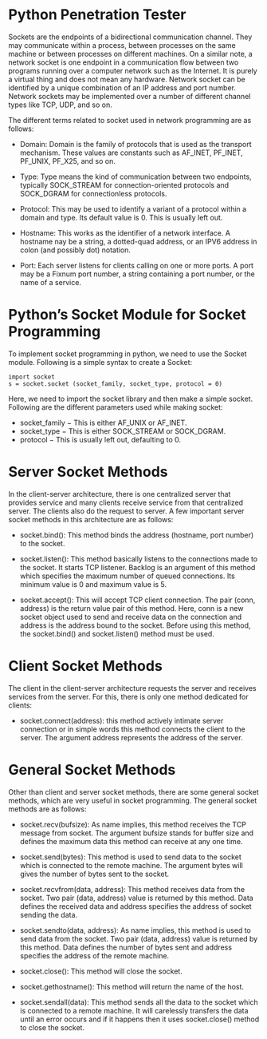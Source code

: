 # Python Penetration Tester

Sockets are the endpoints of a bidirectional communication channel. They may communicate within a process, between processes on the same machine or between processes on different machines. On a similar note, a network socket is one endpoint in a communication flow between two programs running over a computer network such as the Internet. It is purely a virtual thing and does not mean any hardware. Network socket can be identified by a unique combination of an IP address and port number. Network sockets may be implemented over a number of different channel types like TCP, UDP, and so on.

The different terms related to socket used in network programming are as follows:

- Domain: Domain is the family of protocols that is used as the transport mechanism. These values are constants such as AF_INET, PF_INET, PF_UNIX, PF_X25, and so on.

- Type: Type means the kind of communication between two endpoints, typically SOCK_STREAM for connection-oriented protocols and SOCK_DGRAM for connectionless protocols.

- Protocol: This may be used to identify a variant of a protocol within a domain and type. Its default value is 0. This is usually left out.

- Hostname: This works as the identifier of a network interface. A hostname nay be a string, a dotted-quad address, or an IPV6 address in colon (and possibly dot) notation.

- Port: Each server listens for clients calling on one or more ports. A port may be a Fixnum port number, a string containing a port number, or the name of a service.

# Python’s Socket Module for Socket Programming
To implement socket programming in python, we need to use the Socket module. Following is a simple syntax to create a Socket:
~~~
import socket
s = socket.socket (socket_family, socket_type, protocol = 0)
~~~
Here, we need to import the socket library and then make a simple socket. Following are the different parameters used while making socket:

- socket_family − This is either AF_UNIX or AF_INET.
- socket_type − This is either SOCK_STREAM or SOCK_DGRAM.
- protocol − This is usually left out, defaulting to 0.

# Server Socket Methods
In the client-server architecture, there is one centralized server that provides service and many clients receive service from that centralized server. The clients also do the request to server. A few important server socket methods in this architecture are as follows:

- socket.bind(): This method binds the address (hostname, port number) to the socket.

- socket.listen(): This method basically listens to the connections made to the socket. It starts TCP listener. Backlog is an argument of this method which specifies the maximum number of queued connections. Its minimum value is 0 and maximum value is 5.

- socket.accept(): This will accept TCP client connection. The pair (conn, address) is the return value pair of this method. Here, conn is a new socket object used to send and receive data on the connection and address is the address bound to the socket. Before using this method, the socket.bind() and socket.listen() method must be used.

# Client Socket Methods
The client in the client-server architecture requests the server and receives services from the server. For this, there is only one method dedicated for clients:

- socket.connect(address): this method actively intimate server connection or in simple words this method connects the client to the server. The argument address represents the address of the server.

# General Socket Methods
Other than client and server socket methods, there are some general socket methods, which are very useful in socket programming. The general socket methods are as follows:

- socket.recv(bufsize): As name implies, this method receives the TCP message from socket. The argument bufsize stands for buffer size and defines the maximum data this method can receive at any one time.

- socket.send(bytes): This method is used to send data to the socket which is connected to the remote machine. The argument bytes will gives the number of bytes sent to the socket.

- socket.recvfrom(data, address): This method receives data from the socket. Two pair (data, address) value is returned by this method. Data defines the received data and address specifies the address of socket sending the data.

- socket.sendto(data, address): As name implies, this method is used to send data from the socket. Two pair (data, address) value is returned by this method. Data defines the number of bytes sent and address specifies the address of the remote machine.

- socket.close(): This method will close the socket.

- socket.gethostname(): This method will return the name of the host.

- socket.sendall(data): This method sends all the data to the socket which is connected to a remote machine. It will carelessly transfers the data until an error occurs and if it happens then it uses socket.close() method to close the socket.
